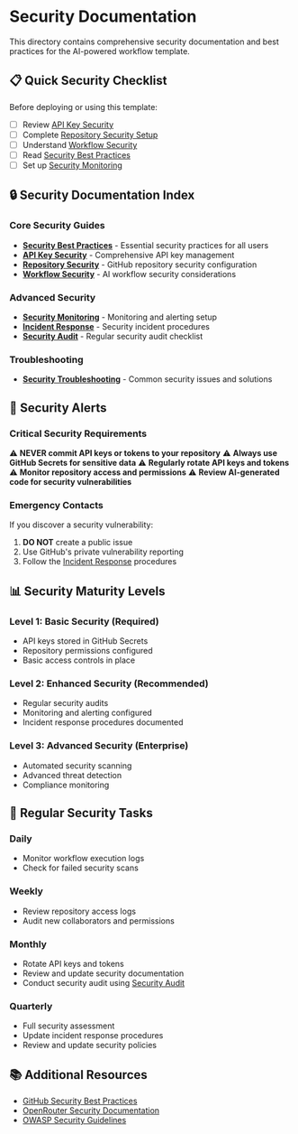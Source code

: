 # Security Documentation

This directory contains comprehensive security documentation and best practices for the AI-powered workflow template.

## 📋 Quick Security Checklist

Before deploying or using this template:

- [ ] Review [API Key Security](./api-key-security.md)
- [ ] Complete [Repository Security Setup](./repository-security.md)
- [ ] Understand [Workflow Security](./workflow-security.md)
- [ ] Read [Security Best Practices](./security-best-practices.md)
- [ ] Set up [Security Monitoring](./security-monitoring.md)

## 🔒 Security Documentation Index

### Core Security Guides

- **[Security Best Practices](./security-best-practices.md)** - Essential security practices for all users
- **[API Key Security](./api-key-security.md)** - Comprehensive API key management
- **[Repository Security](./repository-security.md)** - GitHub repository security configuration
- **[Workflow Security](./workflow-security.md)** - AI workflow security considerations

### Advanced Security

- **[Security Monitoring](./security-monitoring.md)** - Monitoring and alerting setup
- **[Incident Response](./incident-response.md)** - Security incident procedures
- **[Security Audit](./security-audit.md)** - Regular security audit checklist

### Troubleshooting

- **[Security Troubleshooting](./security-troubleshooting.md)** - Common security issues and solutions

## 🚨 Security Alerts

### Critical Security Requirements

⚠️ **NEVER commit API keys or tokens to your repository**
⚠️ **Always use GitHub Secrets for sensitive data**
⚠️ **Regularly rotate API keys and tokens**
⚠️ **Monitor repository access and permissions**
⚠️ **Review AI-generated code for security vulnerabilities**

### Emergency Contacts

If you discover a security vulnerability:

1. **DO NOT** create a public issue
2. Use GitHub's private vulnerability reporting
3. Follow the [Incident Response](./incident-response.md) procedures

## 📊 Security Maturity Levels

### Level 1: Basic Security (Required)

- API keys stored in GitHub Secrets
- Repository permissions configured
- Basic access controls in place

### Level 2: Enhanced Security (Recommended)

- Regular security audits
- Monitoring and alerting configured
- Incident response procedures documented

### Level 3: Advanced Security (Enterprise)

- Automated security scanning
- Advanced threat detection
- Compliance monitoring

## 🔄 Regular Security Tasks

### Daily

- Monitor workflow execution logs
- Check for failed security scans

### Weekly

- Review repository access logs
- Audit new collaborators and permissions

### Monthly

- Rotate API keys and tokens
- Review and update security documentation
- Conduct security audit using [Security Audit](./security-audit.md)

### Quarterly

- Full security assessment
- Update incident response procedures
- Review and update security policies

## 📚 Additional Resources

- [GitHub Security Best Practices](https://docs.github.com/en/code-security)
- [OpenRouter Security Documentation](https://openrouter.ai/docs/security)
- [OWASP Security Guidelines](https://owasp.org/www-project-top-ten/)
